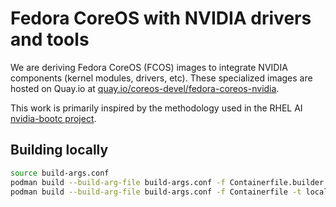 # Fedora CoreOS with NVIDIA drivers and tools

We are deriving Fedora CoreOS (FCOS) images to integrate NVIDIA components (kernel modules, drivers, etc).
These specialized images are hosted on Quay.io at [quay.io/coreos-devel/fedora-coreos-nvidia](https://quay.io/repository/coreos-devel/fedora-coreos-nvidia?tab=tags).

This work is primarily inspired by the methodology used in the RHEL AI [nvidia-bootc project](https://gitlab.com/redhat/rhel-ai/containers/nvidia-bootc/).

## Building locally
```bash
source build-args.conf
podman build --build-arg-file build-args.conf -f Containerfile.builder -t $BUILDER_IMAGE
podman build --build-arg-file build-args.conf -f Containerfile -t localhost/fedora-coreos-nvidia:testing-devel
```
